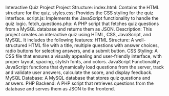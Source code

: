 Interactive Quiz Project
Project Structure:
index.html: Contains the HTML structure for the quiz.
styles.css: Provides the CSS styling for the quiz interface.
script.js: Implements the JavaScript functionality to handle the quiz logic.
fetch_questions.php: A PHP script that fetches quiz questions from a MySQL database and returns them as JSON.
Description:
This project creates an interactive quiz using HTML, CSS, JavaScript, and MySQL. It includes the following features:
HTML Structure: A well-structured HTML file with a title, multiple questions with answer choices, radio buttons for selecting answers, and a submit button.
CSS Styling: A CSS file that ensures a visually appealing and user-friendly interface, with proper layout, spacing, stylish fonts, and colors.
JavaScript Functionality: JavaScript functions that dynamically load questions from the server, track and validate user answers, calculate the score, and display feedback.
MySQL Database: A MySQL database that stores quiz questions and answers.
PHP Backend: A PHP script that retrieves questions from the database and serves them as JSON to the frontend.
